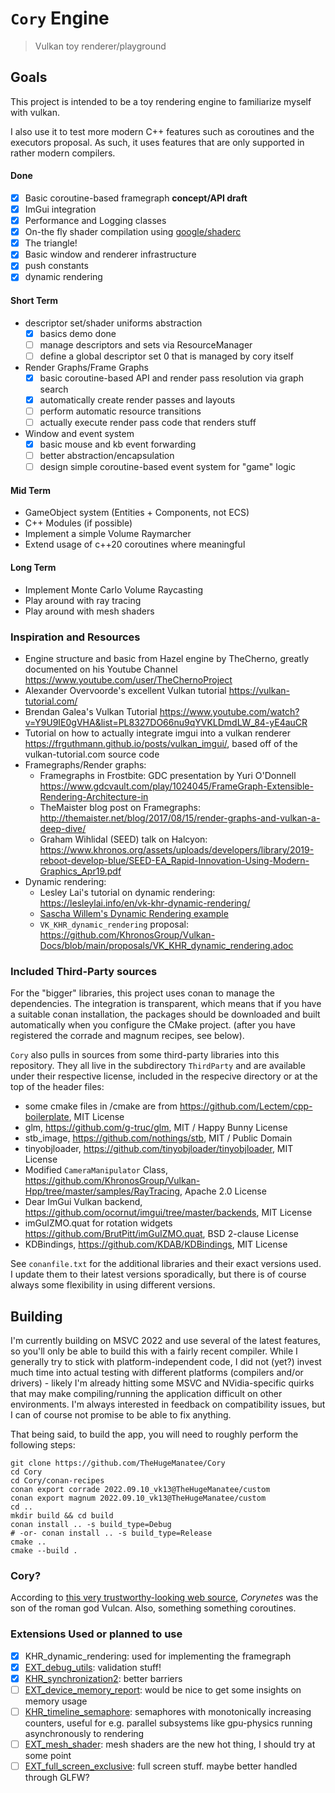 # `Cory` Engine

> Vulkan toy renderer/playground

## Goals

This project is intended to be a toy rendering engine to familiarize myself with vulkan.

I also use it to test more modern C++ features such as coroutines and the executors proposal.
As such, it uses features that are only supported in rather modern compilers.

#### Done

- [x] Basic coroutine-based framegraph **concept/API draft**
- [x] ImGui integration
- [x] Performance and Logging classes
- [x] On-the fly shader compilation using [google/shaderc](https://github.com/google/shaderc)
- [x] The triangle!
- [x] Basic window and renderer infrastructure
- [x] push constants
- [x] dynamic rendering

#### Short Term

- descriptor set/shader uniforms abstraction
    - [x] basics demo done
    - [ ] manage descriptors and sets via ResourceManager
    - [ ] define a global descriptor set 0 that is managed by cory itself
- Render Graphs/Frame Graphs
    - [x] basic coroutine-based API and render pass resolution via graph search
    - [x] automatically create render passes and layouts
    - [ ] perform automatic resource transitions
    - [ ] actually execute render pass code that renders stuff
- Window and event system
    - [x] basic mouse and kb event forwarding
    - [ ] better abstraction/encapsulation
    - [ ] design simple coroutine-based event system for "game" logic

#### Mid Term

- GameObject system (Entities + Components, not ECS)
- C++ Modules (if possible)
- Implement a simple Volume Raymarcher
- Extend usage of c++20 coroutines where meaningful

#### Long Term

- Implement Monte Carlo Volume Raycasting
- Play around with ray tracing
- Play around with mesh shaders

### Inspiration and Resources

- Engine structure and basic from Hazel engine by TheCherno, greatly documented on his Youtube
  Channel https://www.youtube.com/user/TheChernoProject
- Alexander Overvoorde's excellent Vulkan tutorial https://vulkan-tutorial.com/
- Brendan Galea's Vulkan Tutorial https://www.youtube.com/watch?v=Y9U9IE0gVHA&list=PL8327DO66nu9qYVKLDmdLW_84-yE4auCR
- Tutorial on how to actually integrate imgui into a vulkan renderer https://frguthmann.github.io/posts/vulkan_imgui/,
  based off of the vulkan-tutorial.com source code
- Framegraphs/Render graphs:
    - Framegraphs in Frostbite: GDC presentation by Yuri
      O'Donnell https://www.gdcvault.com/play/1024045/FrameGraph-Extensible-Rendering-Architecture-in
    - TheMaister blog post on Framegraphs: http://themaister.net/blog/2017/08/15/render-graphs-and-vulkan-a-deep-dive/
    - Graham Wihlidal (SEED) talk on
      Halcyon: https://www.khronos.org/assets/uploads/developers/library/2019-reboot-develop-blue/SEED-EA_Rapid-Innovation-Using-Modern-Graphics_Apr19.pdf
- Dynamic rendering:
    - Lesley Lai's tutorial on dynamic rendering: https://lesleylai.info/en/vk-khr-dynamic-rendering/
    - [Sascha Willem's Dynamic Rendering example](https://github.com/SaschaWillems/Vulkan/blob/313ac10de4a765997ddf5202c599e4a0ca32c8ca/examples/dynamicrendering/dynamicrendering.cpp)
    - `VK_KHR_dynamic_rendering`
      proposal: https://github.com/KhronosGroup/Vulkan-Docs/blob/main/proposals/VK_KHR_dynamic_rendering.adoc

### Included Third-Party sources

For the "bigger" libraries, this project uses conan to manage the dependencies.
The integration is transparent, which means that if you have a suitable conan installation, the packages should be
downloaded and built automatically when you configure the CMake project. (after you have registered the corrade and
magnum recipes, see below).

`Cory` also pulls in sources from some third-party libraries into this repository. They all live in the
subdirectory `ThirdParty` and are available under their respective license, included in the respecive directory or at
the top of the header files:

- some cmake files in /cmake are from https://github.com/Lectem/cpp-boilerplate, MIT License
- glm, https://github.com/g-truc/glm, MIT / Happy Bunny License
- stb_image, https://github.com/nothings/stb, MIT / Public Domain
- tinyobjloader, https://github.com/tinyobjloader/tinyobjloader, MIT License
- Modified `CameraManipulator` Class, https://github.com/KhronosGroup/Vulkan-Hpp/tree/master/samples/RayTracing, Apache
  2.0 License
- Dear ImGui Vulkan backend, https://github.com/ocornut/imgui/tree/master/backends, MIT License
- imGuIZMO.quat for rotation widgets https://github.com/BrutPitt/imGuIZMO.quat, BSD 2-clause License
- KDBindings, https://github.com/KDAB/KDBindings, MIT License

See `conanfile.txt` for the additional libraries and their exact versions used. I update them to their latest versions
sporadically, but there is of course always some flexibility in using different versions.

## Building

I'm currently building on MSVC 2022 and use several of the latest features, so you'll only be able to build this with a
fairly recent compiler.
While I generally try to stick with platform-independent code, I did not (yet?) invest much time into actual testing
with different platforms (compilers and/or drivers) - likely I'm already hitting some MSVC and NVidia-specific quirks
that
may make compiling/running the application difficult on other environments.
I'm always interested in feedback on compatibility issues, but I can of course not promise to be able to fix anything.

That being said, to build the app, you will need to roughly perform the following steps:

```
git clone https://github.com/TheHugeManatee/Cory
cd Cory
cd Cory/conan-recipes
conan export corrade 2022.09.10_vk13@TheHugeManatee/custom
conan export magnum 2022.09.10_vk13@TheHugeManatee/custom
cd ..
mkdir build && cd build
conan install .. -s build_type=Debug
# -or- conan install .. -s build_type=Release
cmake ..
cmake --build .
```

### Cory?

According to [this very trustworthy-looking web source](http://www.talesbeyondbelief.com/roman-gods/vulcan.htm),
*Corynetes* was the son of the roman god Vulcan.
Also, something something coroutines.

### Extensions Used or planned to use

- [x] KHR_dynamic_rendering: used for implementing the framegraph
- [x] [EXT_debug_utils](https://registry.khronos.org/vulkan/specs/1.2-extensions/man/html/VK_EXT_debug_utils.html):
  validation stuff!
- [x] [KHR_synchronization2](https://registry.khronos.org/vulkan/specs/1.2-extensions/man/html/VK_KHR_synchronization2.html):
  better barriers
- [ ] [EXT_device_memory_report](https://registry.khronos.org/vulkan/specs/1.3-extensions/man/html/VK_EXT_device_memory_report.html):
  would be nice to get some insights on memory usage
- [ ] [KHR_timeline_semaphore](https://registry.khronos.org/vulkan/specs/1.3-extensions/man/html/VK_KHR_timeline_semaphore.html):
  semaphores with monotonically increasing counters, useful for e.g. parallel subsystems like gpu-physics running
  asynchronously to rendering
- [ ] [EXT_mesh_shader](https://registry.khronos.org/vulkan/specs/1.3-extensions/man/html/VK_EXT_mesh_shader.html): mesh
  shaders are the new hot thing, I should try at some point
- [ ] [EXT_full_screen_exclusive](https://registry.khronos.org/vulkan/specs/1.3-extensions/man/html/VK_EXT_full_screen_exclusive.html): full screen stuff. maybe better handled through GLFW?
